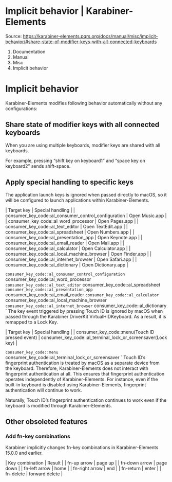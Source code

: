 # Implicit behavior | Karabiner-Elements

Source: https://karabiner-elements.pqrs.org/docs/manual/misc/implicit-behavior/#share-state-of-modifier-keys-with-all-connected-keyboards

1. Documentation
1. Manual
1. Misc
1. Implicit behavior

# Implicit behavior

Karabiner-Elements modifies following behavior automatically without any configurations:

## Share state of modifier keys with all connected keyboards

When you are using multiple keyboards, modifier keys are shared with all keyboards.

For example, pressing “shift key on keyboard1” and “space key on keyboard2” sends shift-space.

## Apply special handling to specific keys

The application launch keys is ignored when passed directly to macOS, so it will be configured to launch applications within Karabiner-Elements.


| Target key | Special handling |
| consumer_key_code::al_consumer_control_configuration | Open Music.app |
| consumer_key_code::al_word_processor | Open Pages.app |
| consumer_key_code::al_text_editor | Open TextEdit.app |
| consumer_key_code::al_spreadsheet | Open Numbers.app |
| consumer_key_code::al_presentation_app | Open Keynote.app |
| consumer_key_code::al_email_reader | Open Mail.app |
| consumer_key_code::al_calculator | Open Calculator.app |
| consumer_key_code::al_local_machine_browser | Open Finder.app |
| consumer_key_code::al_internet_browser | Open Safari.app |
| consumer_key_code::al_dictionary | Open Dictionary.app |

` consumer_key_code::al_consumer_control_configuration ` consumer_key_code::al_word_processor ` consumer_key_code::al_text_editor ` consumer_key_code::al_spreadsheet ` consumer_key_code::al_presentation_app ` consumer_key_code::al_email_reader ` consumer_key_code::al_calculator ` consumer_key_code::al_local_machine_browser ` consumer_key_code::al_internet_browser ` consumer_key_code::al_dictionary ` The key event triggered by pressing Touch ID is ignored by macOS when passed through the Karabiner DriverKit VirtualHIDKeyboard. As a result, it is remapped to a Lock Key.


| Target key | Special handling |
| consumer_key_code::menu(Touch ID pressed event) | consumer_key_code::al_terminal_lock_or_screensaver(Lock key) |

` consumer_key_code::menu ` consumer_key_code::al_terminal_lock_or_screensaver ` Touch ID’s fingerprint authentication is treated by macOS as a separate device from the keyboard.
Therefore, Karabiner-Elements does not interact with fingerprint authentication at all.
This ensures that fingerprint authentication operates independently of Karabiner-Elements.
For instance, even if the built-in keyboard is disabled using Karabiner-Elements, fingerprint authentication will continue to work.

Naturally, Touch ID’s fingerprint authentication continues to work even if the keyboard is modified through Karabiner-Elements.

## Other obsoleted features

### Add fn-key combinations

Karabiner implicitly changes fn-key combinations in Karabiner-Elements 15.0.0 and earlier.


| Key combination | Result |
| fn-up arrow | page up |
| fn-down arrow | page down |
| fn-left arrow | home |
| fn-right arrow | end |
| fn-return | enter |
| fn-delete | forward delete |

